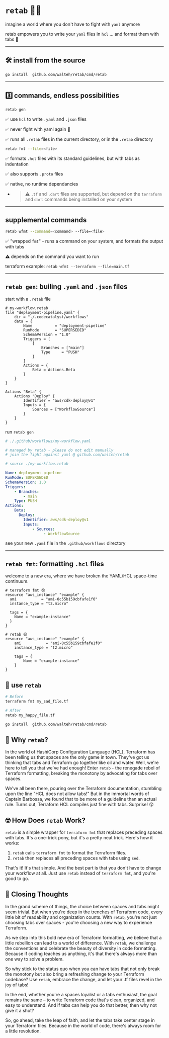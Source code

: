 # `retab` 🚀✨

imagine a world where you don't have to fight with `yaml` anymore

retab empowers you to write your `yaml` files in `hcl` ... and format them with tabs 🤯

---

## 🛠️ install from the source

```bash
go install  github.com/walteh/retab/cmd/retab
```
---

## 3️⃣ commands, endless possibilities

```bash
retab gen
```
✅ use `hcl` to write `.yaml` and `.json` files

✅ never fight with yaml again 🎉

✅ runs all `.retab` files in the current directory, or in the `.retab` directory

```bash
retab fmt --file=<file>
```
✅ formats `.hcl` files with its standard guidelines, but with tabs as indentation

✅ also supports `.proto` files

✅ native, no runtime dependancies

- > ⚠️  `.tf` and `.dart` files are supported, but depend on the `terraform` and `dart` commands being installed on your system

---

## supplemental commands

```bash
retab wfmt --command=<command> --file=<file>
```
✅ "wrapped `fmt`" - runs a command on your system, and formats the output with tabs

⚠️ depends on the command you want to run

terraform example: `retab wfmt --terraform --file=main.tf`

---


## `retab gen`: builing `.yaml` and `.json` files

start with a `.retab` file

```hcl
# my-workflow.retab
file "deployment-pipeline.yaml" {
	dir = "./.codecatalyst/workflows"
	data = {
		Name          = "deployment-pipeline"
		RunMode       = "SUPERSEDED"
		SchemaVersion = "1.0"
		Triggers = [
			{
				Branches = ["main"]
				Type     = "PUSH"
			}
		]
		Actions = {
			Beta = Actions.Beta
		}
	}
}

Actions "Beta" {
	Actions "Deploy" {
		Identifier = "aws/cdk-deploy@v1"
		Inputs = {
			Sources = ["WorkflowSource"]
		}
	}
}
```

run `retab gen`

```yaml
# ./.github/workflows/my-workflow.yaml

# managed by retab - please do not edit manually
# join the fight against yaml @ github.com/walteh/retab

# source ./my-workflow.retab

Name: deployment-pipeline
RunMode: SUPERSEDED
SchemaVersion: 1.0
Triggers:
    - Branches:
	    - main
	Type: PUSH
Actions:
    Beta:
	  Deploy:
	    Identifier: aws/cdk-deploy@v1
	    Inputs:
			- Sources:
				 - WorkflowSource
```

see  your new `.yaml` file in the `.github/workflows` directory

---

## `retab fmt`: formatting `.hcl` files

welcome to a new era, where we have broken the YAML/HCL space-time continuum.



<!-- `retab` is the same as `terraform fmt`, but it replaces **preceding** spaces with tabs. -->

```hcl
# terraform fmt 😞
resource "aws_instance" "example" {
  ami           = "ami-0c55b159cbfafe1f0"
  instance_type = "t2.micro"

  tags = {
    Name = "example-instance"
  }
}

# retab 😄
resource "aws_instance" "example" {
	ami           = "ami-0c55b159cbfafe1f0"
	instance_type = "t2.micro"

	tags = {
		Name = "example-instance"
	}
}
```

## 🏓 use `retab`

<!-- Using `retab` is as easy as it gets. Just replace `terraform fmt` with `retab` in your workflow, and you're all set. Here's how you do it: -->

```bash
# Before
terraform fmt my_sad_file.tf

# After
retab my_happy_file.tf
```




<!-- Installation is a breeze with Go. Here's how you do it: -->

```bash
go install  github.com/walteh/retab/cmd/retab
```

<!-- And just like that, you're ready to embrace the tab life in your HCL files. -->

## 🤯 Why `retab`?

In the world of HashiCorp Configuration Language (HCL), Terraform has been telling us that spaces are the only game in town. They've got us thinking that tabs and Terraform go together like oil and water. Well, we're here to tell you that we've had enough! Enter `retab` - the renegade rebel of Terraform formatting, breaking the monotony by advocating for tabs over spaces.

We've all been there, pouring over the Terraform documentation, stumbling upon the line "HCL does not allow tabs!" But in the immortal words of Captain Barbossa, we found that to be more of a guideline than an actual rule. Turns out, Terraform HCL compiles just fine with tabs. Surprise! 😲

<!-- ## 🤔 What is `retab`?

Simply put, `retab` is an audacious wrapper for `terraform fmt` that rebels against the status quo by using tabs instead of spaces. The real magic happens when we leverage the power of `terraform fmt`. **We get the same alignment-based formatting that we know and love, but with the readability that only tabs can provide.**

## 🚀 Why Use `retab`?

Imagine reading a book where all the words are crammed together without spaces. Sounds pretty hard to read, right? That's how we feel when we see Terraform code indented with two spaces. It's just not enough. `retab` gives your code the breathing room it deserves, making it easier on the eyes and much more manageable.

And of course, there's the principle of the matter. Why should spaces hog all the limelight while tabs sit in the shadow? It's time for tabs to shine! -->


## 🤓 How Does `retab` Work?

`retab` is a simple wrapper for `terraform fmt` that replaces preceding spaces with tabs. It's a one-trick pony, but it's a pretty neat trick. Here's how it works:

1. `retab` calls `terraform fmt` to format the Terraform files.
2. `retab` then replaces all preceding spaces with tabs using `sed`.

That's it! It's that simple. And the best part is that you don't have to change your workflow at all. Just use `retab` instead of `terraform fmt`, and you're good to go.


## 🎉 Closing Thoughts

In the grand scheme of things, the choice between spaces and tabs might seem trivial. But when you're deep in the trenches of Terraform code, every little bit of readability and organization counts. With `retab`, you're not just choosing tabs over spaces - you're choosing a new way to experience Terraform.

As we step into this bold new era of Terraform formatting, we believe that a little rebellion can lead to a world of difference. With `retab`, we challenge the conventions and celebrate the beauty of diversity in code formatting. Because if coding teaches us anything, it's that there's always more than one way to solve a problem.

So why stick to the status quo when you can have tabs that not only break the monotony but also bring a refreshing change to your Terraform codebase? Use `retab`, embrace the change, and let your .tf files revel in the joy of tabs!

In the end, whether you're a spaces loyalist or a tabs enthusiast, the goal remains the same – to write Terraform code that's clean, organized, and easy to understand. And if tabs can help you do that better, then why not give it a shot?

So, go ahead, take the leap of faith, and let the tabs take center stage in your Terraform files. Because in the world of code, there's always room for a little revolution.
